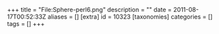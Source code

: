 +++
title = "File:Sphere-perl6.png"
description = ""
date = 2011-08-17T00:52:33Z
aliases = []
[extra]
id = 10323
[taxonomies]
categories = []
tags = []
+++


